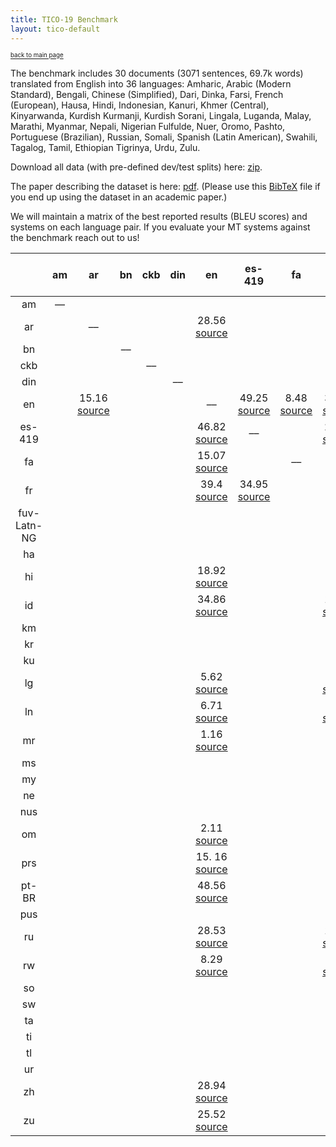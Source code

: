 ```yaml
---
title: TICO-19 Benchmark
layout: tico-default
---
```


<sup><sub>[back to main page](index.html) </sub></sup>


The benchmark includes 30 documents (3071 sentences, 69.7k words) translated from English into 36 languages:
Amharic, Arabic (Modern Standard), Bengali, Chinese (Simplified), Dari, Dinka, Farsi, French (European), Hausa, Hindi, Indonesian, Kanuri, Khmer (Central), Kinyarwanda, Kurdish Kurmanji, Kurdish Sorani, Lingala, Luganda, Malay, Marathi, Myanmar, Nepali, Nigerian Fulfulde, Nuer, Oromo, Pashto, Portuguese (Brazilian), Russian, Somali, Spanish (Latin American), Swahili, Tagalog, Tamil, Ethiopian Tigrinya, Urdu, Zulu.

Download all data (with pre-defined dev/test splits) here: [zip](data/tico19-testset.zip).

The paper describing the dataset is here: [pdf](https://arxiv.org/pdf/2007.01788.pdf).
(Please use this [BibTeX](data/paper/ticopaper.bib) file if you end up using the dataset in an academic paper.)

We will maintain a matrix of the best reported results (BLEU scores) and systems on each language pair. If you evaluate your MT systems against the benchmark reach out to us!


|    | am | ar | bn | ckb | din | en | es-419 | fa | fr | fuv-Latn-NG | ha | hi | id | km | kr | ku | lg | ln | mr | ms | my | ne | nus | om | prs | pt-BR | pus | ru | rw | so | sw | ta | ti | tl | ur | zh | zu |
| :---: | :---: | :---: | :---: | :---: | :---: | :---: | :---: | :---: | :---: | :---: | :---: | :---: | :---: | :---: | :---: | :---: | :---: | :---: | :---: | :---: | :---: | :---: | :---: | :---: | :---: | :---: | :---: | :---: | :---: | :---: | :---: | :---: | :---: | :---: | :---: | :---: | :---: | 
| am |  –– |  |  |  |  |  |  |  |  |  |  |  |  |  |  |  |  |  |  |  |  |  |  |  |  |  |  |  |  |  |  |  |  |  |  |  |  |
| ar |   | –– |  |  |  | 28.56 [source](https://arxiv.org/pdf/2007.01788.pdf) |  |  |  |  |  |  |  |  |  |  |  |  |  |  |  |  |  |  |  |  |  |  |  |  |  |  |  |  |  |  |  |
| bn |   |  | –– |  |  |  |  |  |  |  |  |  |  |  |  |  |  |  |  |  |  |  |  |  |  |  |  |  |  |  |  |  |  |  |  |  |  |
| ckb |   |  |  | –– |  |  |  |  |  |  |  |  |  |  |  |  |  |  |  |  |  |  |  |  |  |  |  |  |  |  |  |  |  |  |  |  |  |
| din |   |  |  |  | –– |  |  |  |  |  |  |  |  |  |  |  |  |  |  |  |  |  |  |  |  |  |  |  |  |  |  |  |  |  |  |  |  |
| en |   | 15.16 [source](https://arxiv.org/pdf/2007.01788.pdf)  |  |  |  | –– | 49.25 [source](https://arxiv.org/pdf/2007.01788.pdf) | 8.48 [source](https://arxiv.org/pdf/2007.01788.pdf) | 37.59 [source](https://arxiv.org/pdf/2007.01788.pdf) |  |  | 6.43 [source](https://arxiv.org/pdf/2007.01788.pdf) | 41.27 [source](https://arxiv.org/pdf/2007.01788.pdf) |  |  |  | 2.96 [source](https://arxiv.org/pdf/2007.01788.pdf) | 7.85 [source](https://arxiv.org/pdf/2007.01788.pdf) | 0.21 [source](https://arxiv.org/pdf/2007.01788.pdf) | 6.26 [source](https://arxiv.org/pdf/2007.01788.pdf) |  |  |  | 0.57 [source](https://arxiv.org/pdf/2007.01788.pdf) | 9.49 [source](https://arxiv.org/pdf/2007.01788.pdf) | 47.27 [source](https://arxiv.org/pdf/2007.01788.pdf) |  | 28.88 [source](https://arxiv.org/pdf/2007.01788.pdf) |  |  | 22.62 [source](https://arxiv.org/pdf/2007.01788.pdf) |  |  |  | 2.79 [source](https://arxiv.org/pdf/2007.01788.pdf) | 33.70 [source](https://arxiv.org/pdf/2007.01788.pdf) | 11.73 |
| es-419 |   |  |  |  |  | 46.82 [source](https://arxiv.org/pdf/2007.01788.pdf) | –– |  | 29.21 [source](https://arxiv.org/pdf/2007.01788.pdf) |  |  |  |  |  |  |  |  |  |  |  |  |  |  |  |  |  |  |  |  |  |  |  |  |  |  |  |  |
| fa |   |  |  |  |  | 15.07 [source](https://arxiv.org/pdf/2007.01788.pdf) |  | –– |  |  |  |  |  |  |  |  |  |  |  |  |  |  |  |  |  |  |  |  |  |  |  |  |  |  |  |  |  |
| fr |   |  |  |  |  | 39.4 [source](https://arxiv.org/pdf/2007.01788.pdf) | 34.95 [source](https://arxiv.org/pdf/2007.01788.pdf) |  | –– |  |  |  |  |  |  |  | 1.48 [source](https://arxiv.org/pdf/2007.01788.pdf) | 6.14 [source](https://arxiv.org/pdf/2007.01788.pdf) |  |  |  |  |  |  |  |  |  | 15.11 [source](https://arxiv.org/pdf/2007.01788.pdf) | 3.83 [source](https://arxiv.org/pdf/2007.01788.pdf) |  |  |  |  |  |  |  |  |
| fuv-Latn-NG |   |  |  |  |  |  |  |  |  | –– |  |  |  |  |  |  |  |  |  |  |  |  |  |  |  |  |  |  |  |  |  |  |  |  |  |  |  |
| ha |   |  |  |  |  |  |  |  |  |  | –– |  |  |  |  |  |  |  |  |  |  |  |  |  |  |  |  |  |  |  |  |  |  |  |  |  |  |
| hi |   |  |  |  |  | 18.92 [source](https://arxiv.org/pdf/2007.01788.pdf) |  |  |  |  |  | –– |  |  |  |  |  |  |  |  |  |  |  |  |  |  |  |  |  |  |  |  |  |  |  |  |  |
| id |   |  |  |  |  | 34.86 [source](https://arxiv.org/pdf/2007.01788.pdf) |  |  | 18.95 [source](https://arxiv.org/pdf/2007.01788.pdf) |  |  |  | –– |  |  |  |  |  |  |  |  |  |  |  |  |  |  |  |  |  |  |  |  |  |  |  |  |
| km |   |  |  |  |  |  |  |  |  |  |  |  |  | –– |  |  |  |  |  |  |  |  |  |  |  |  |  |  |  |  |  |  |  |  |  |  |  |
| kr |   |  |  |  |  |  |  |  |  |  |  |  |  |  | –– |  |  |  |  |  |  |  |  |  |  |  |  |  |  |  |  |  |  |  |  |  |  |
| ku |   |  |  |  |  |  |  |  |  |  |  |  |  |  |  | –– |  |  |  |  |  |  |  |  |  |  |  |  |  |  |  |  |  |  |  |  |  |
| lg |   |  |  |  |  | 5.62 [source](https://arxiv.org/pdf/2007.01788.pdf) |  |  | 2.91 [source](https://arxiv.org/pdf/2007.01788.pdf) |  |  |  |  |  |  |  | –– |  |  |  |  |  |  |  |  |  |  |  |  |  |  |  |  |  |  |  |  |
| ln |   |  |  |  |  | 6.71 [source](https://arxiv.org/pdf/2007.01788.pdf) |  |  | 4.77 [source](https://arxiv.org/pdf/2007.01788.pdf) |  |  |  |  |  |  |  |  | –– |  |  |  |  |  |  |  |  |  |  |  |  |  |  |  |  |  |  |  |
| mr |   |  |  |  |  | 1.16 [source](https://arxiv.org/pdf/2007.01788.pdf) |  |  |  |  |  |  |  |  |  |  |  |  | –– |  |  |  |  |  |  |  |  |  |  |  |  |  |  |  |  |  |  |
| ms |   |  |  |  |  |  |  |  |  |  |  |  |  |  |  |  |  |  |  | –– |  |  |  |  |  |  |  |  |  |  |  |  |  |  |  |  |  |
| my |   |  |  |  |  |  |  |  |  |  |  |  |  |  |  |  |  |  |  |  | –– |  |  |  |  |  |  |  |  |  |  |  |  |  |  |  |  |
| ne |   |  |  |  |  |  |  |  |  |  |  |  |  |  |  |  |  |  |  |  |  | –– |  |  |  |  |  |  |  |  |  |  |  |  |  |  |  |
| nus |   |  |  |  |  |  |  |  |  |  |  |  |  |  |  |  |  |  |  |  |  |  | –– |  |  |  |  |  |  |  |  |  |  |  |  |  |  |
| om |   |  |  |  |  | 2.11 [source](https://arxiv.org/pdf/2007.01788.pdf) |  |  |  |  |  |  |  |  |  |  |  |  |  |  |  |  |  | –– |  |  |  |  |  |  |  |  |  |  |  |  |  |
| prs |   |  |  |  |  | 15. 16 [source](https://arxiv.org/pdf/2007.01788.pdf) |  |  |  |  |  |  |  |  |  |  |  |  |  |  |  |  |  |  | –– |  |  |  |  |  |  |  |  |  |  |  |  |
| pt-BR |   |  |  |  |  | 48.56 [source](https://arxiv.org/pdf/2007.01788.pdf) |  |  |  |  |  |  |  |  |  |  |  |  |  |  |  |  |  |  |  | –– |  |  |  |  |  |  |  |  |  |  |  |
| pus |   |  |  |  |  |  |  |  |  |  |  |  |  |  |  |  |  |  |  |  |  |  |  |  |  |  | –– |  |  |  |  |  |  |  |  |  |  |
| ru |   |  |  |  |  | 28.53 [source](https://arxiv.org/pdf/2007.01788.pdf) |  |  | 17.62 [source](https://arxiv.org/pdf/2007.01788.pdf) |  |  |  |  |  |  |  |  |  |  |  |  |  |  |  |  |  |  | –– |  |  |  |  |  |  |  |  |  |
| rw |   |  |  |  |  | 8.29 [source](https://arxiv.org/pdf/2007.01788.pdf) |  |  | 5.62 [source](https://arxiv.org/pdf/2007.01788.pdf) |  |  |  |  |  |  |  |  |  |  |  |  |  |  |  |  |  |  |  | –– |  |  |  |  |  |  |  |  |
| so |   |  |  |  |  |  |  |  |  |  |  |  |  |  |  |  |  |  |  |  |  |  |  |  |  |  |  |  |  | –– |  |  |  |  |  |  |  |
| sw |   |  |  |  |  |  |  |  |  |  |  |  |  |  |  |  |  |  |  |  |  |  |  |  |  |  |  |  |  |  | –– |  |  |  |  |  |  |
| ta |   |  |  |  |  |  |  |  |  |  |  |  |  |  |  |  |  |  |  |  |  |  |  |  |  |  |  |  |  |  |  | –– |  |  |  |  |  |
| ti |   |  |  |  |  |  |  |  |  |  |  |  |  |  |  |  |  |  |  |  |  |  |  |  |  |  |  |  |  |  |  |  | –– |  |  |  |  |
| tl |   |  |  |  |  |  |  |  |  |  |  |  |  |  |  |  |  |  |  |  |  |  |  |  |  |  |  |  |  |  |  |  |  | –– |  |  |  |
| ur |   |  |  |  |  |  |  |  |  |  |  |  |  |  |  |  |  |  |  |  |  |  |  |  |  |  |  |  |  |  |  |  |  |  | –– |  |  |
| zh |   |  |  |  |  | 28.94 [source](https://arxiv.org/pdf/2007.01788.pdf) |  |  |  |  |  |  |  |  |  |  |  |  |  |  |  |  |  |  |  |  |  |  |  |  |  |  |  |  |  | –– |  |
| zu |   |  |  |  |  | 25.52 [source](https://arxiv.org/pdf/2007.01788.pdf) |  |  |  |  |  |  |  |  |  |  |  |  |  |  |  |  |  |  |  |  |  |  |  |  |  |  |  |  |  |  | –– |